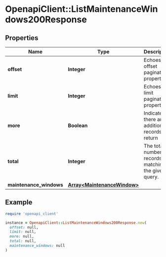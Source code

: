 # OpenapiClient::ListMaintenanceWindows200Response

## Properties

| Name | Type | Description | Notes |
| ---- | ---- | ----------- | ----- |
| **offset** | **Integer** | Echoes offset pagination property. | [optional][readonly] |
| **limit** | **Integer** | Echoes limit pagination property. | [optional][readonly] |
| **more** | **Boolean** | Indicates if there are additional records to return | [optional][readonly] |
| **total** | **Integer** | The total number of records matching the given query. | [optional][readonly] |
| **maintenance_windows** | [**Array&lt;MaintenanceWindow&gt;**](MaintenanceWindow.md) |  |  |

## Example

```ruby
require 'openapi_client'

instance = OpenapiClient::ListMaintenanceWindows200Response.new(
  offset: null,
  limit: null,
  more: null,
  total: null,
  maintenance_windows: null
)
```

